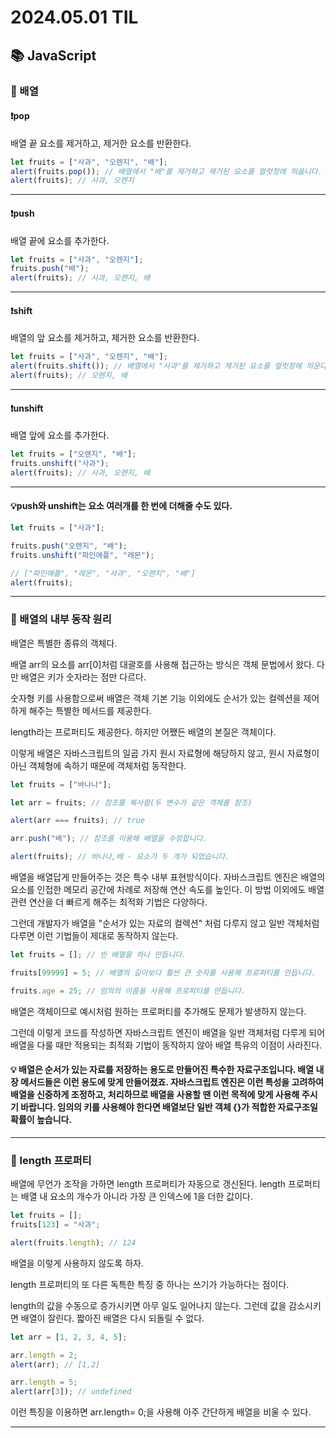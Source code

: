 # 2024.05.01 TIL

## 📚 JavaScript

### 🚨 배열

#### ❗️pop

배열 끝 요소를 제거하고, 제거한 요소를 반환한다.

```js
let fruits = ["사과", "오렌지", "배"];
alert(fruits.pop()); // 배열에서 "배"를 제거하고 제거된 요소를 얼럿창에 띄웁니다.
alert(fruits); // 사과, 오렌지
```

---

#### ❗️push

배열 끝에 요소를 추가한다.

```js
let fruits = ["사과", "오렌지"];
fruits.push("배");
alert(fruits); // 사과, 오렌지, 배
```

---

#### ❗️shift

배열의 앞 요소를 제거하고, 제거한 요소를 반환한다.

```js
let fruits = ["사과", "오렌지", "배"];
alert(fruits.shift()); // 배열에서 "사과"를 제거하고 제거된 요소를 얼럿창에 띄운다.
alert(fruits); // 오렌지, 배
```

---

#### ❗️unshift

배열 앞에 요소를 추가한다.

```js
let fruits = ["오렌지", "배"];
fruits.unshift("사과");
alert(fruits); // 사과, 오렌지, 배
```

---

#### 💡push와 unshift는 요소 여러개를 한 번에 더해줄 수도 있다.

```js
let fruits = ["사과"];

fruits.push("오렌지", "배");
fruits.unshift("파인애플", "레몬");

// ["파인애플", "레몬", "사과", "오렌지", "배"]
alert(fruits);
```

---

### 🚨 배열의 내부 동작 원리

배열은 특별한 종류의 객체다.

배열 arr의 요소를 arr[0]처럼 대괄호를 사용해 접근하는 방식은 객체 문법에서 왔다. 다만 배열은 키가 숫자라는 점만 다르다.

숫자형 키를 사용함으로써 배열은 객체 기본 기능 이외에도 순서가 있는 컬렉션을 제어하게 해주는 특별한 메서드를 제공한다.

length라는 프로퍼티도 제공한다. 하지만 어쨌든 배열의 본질은 객체이다.

이렇게 배열은 자바스크립트의 일곱 가지 원시 자료형에 해당하지 않고, 원시 자료형이 아닌 객체형에 속하기 때문에 객체처럼 동작한다.

```js
let fruits = ["바나나"];

let arr = fruits; // 참조를 복사함(두 변수가 같은 객체를 참조)

alert(arr === fruits); // true

arr.push("배"); // 참조를 이용해 배열을 수정합니다.

alert(fruits); // 바나나,배 - 요소가 두 개가 되었습니다.
```

배열을 배열답게 만들어주는 것은 특수 내부 표현방식이다. 자바스크립트 엔진은 배열의 요소를 인접한 메모리 공간에 차례로 저장해 연산 속도를 높인다. 이 방법 이외에도 배열 관련 연산을 더 빠르게 해주는 최적화 기법은 다양하다.

그런데 개발자가 배열을 "순서가 있는 자료의 컬렉션" 처럼 다루지 않고 일반 객체처럼 다루면 이런 기법들이 제대로 동작하지 않는다.

```js
let fruits = []; // 빈 배열을 하나 만듭니다.

fruits[99999] = 5; // 배열의 길이보다 훨씬 큰 숫자를 사용해 프로퍼티를 만듭니다.

fruits.age = 25; // 임의의 이름을 사용해 프로퍼티를 만듭니다.
```

배열은 객체이므로 예시처럼 원하는 프로퍼티를 추가해도 문제가 발생하지 않는다.

그런데 이렇게 코드를 작성하면 자바스크립트 엔진이 배열을 일반 객체처럼 다루게 되어 배열을 다룰 때만 적용되는 최적화 기법이 동작하지 않아 배열 특유의 이점이 사라진다.

#### 💡 배열은 순서가 있는 자료를 저장하는 용도로 만들어진 특수한 자료구조입니다. 배열 내장 메서드들은 이런 용도에 맞게 만들어졌죠. 자바스크립트 엔진은 이런 특성을 고려하여 배열을 신중하게 조정하고, 처리하므로 배열을 사용할 땐 이런 목적에 맞게 사용해 주시기 바랍니다. 임의의 키를 사용해야 한다면 배열보단 일반 객체 {}가 적합한 자료구조일 확률이 높습니다.

---

### 🚨 length 프로퍼티

배열에 무언가 조작을 가하면 length 프로퍼티가 자동으로 갱신된다. length 프로퍼티는 배열 내 요소의 개수가 아니라 가장 큰 인덱스에 1을 더한 값이다.

```js
let fruits = [];
fruits[123] = "사과";

alert(fruits.length); // 124
```

배열을 이렇게 사용하지 않도록 하자.

length 프로퍼티의 또 다른 독특한 특징 중 하나는 쓰기가 가능하다는 점이다.

length의 값을 수동으로 증가시키면 아무 일도 일어나지 않는다. 그런데 값을 감소시키면 배열이 잘린다. 짧아진 배열은 다시 되돌릴 수 없다.

```js
let arr = [1, 2, 3, 4, 5];

arr.length = 2;
alert(arr); // [1,2]

arr.length = 5;
alert(arr[3]); // undefined
```

이런 특징을 이용하면 arr.length= 0;을 사용해 아주 간단하게 배열을 비울 수 있다.

---
